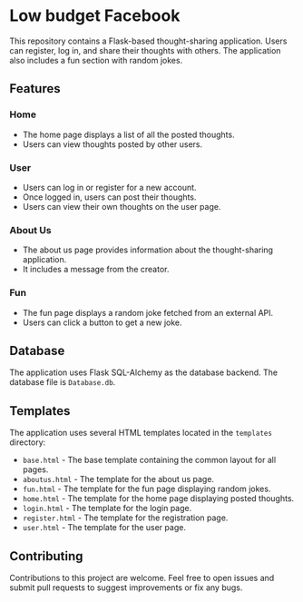 # Low budget Facebook

This repository contains a Flask-based thought-sharing application. Users can register, log in, and share their thoughts with others. The application also includes a fun section with random jokes.

## Features

### Home

- The home page displays a list of all the posted thoughts.
- Users can view thoughts posted by other users.

### User

- Users can log in or register for a new account.
- Once logged in, users can post their thoughts.
- Users can view their own thoughts on the user page.

### About Us

- The about us page provides information about the thought-sharing application.
- It includes a message from the creator.

### Fun

- The fun page displays a random joke fetched from an external API.
- Users can click a button to get a new joke.

## Database

The application uses Flask SQL-Alchemy as the database backend. The database file is `Database.db`.

## Templates

The application uses several HTML templates located in the `templates` directory:

- `base.html` - The base template containing the common layout for all pages.
- `aboutus.html` - The template for the about us page.
- `fun.html` - The template for the fun page displaying random jokes.
- `home.html` - The template for the home page displaying posted thoughts.
- `login.html` - The template for the login page.
- `register.html` - The template for the registration page.
- `user.html` - The template for the user page.

## Contributing

Contributions to this project are welcome. Feel free to open issues and submit pull requests to suggest improvements or fix any bugs.


